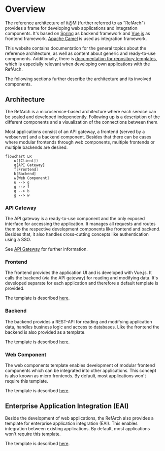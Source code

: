 # Overview

The reference architecture of it@M (further referred to as "RefArch") provides a frame for developing web applications and integration components.
It's based on [Spring](https://spring.io/) as backend framework and [Vue.js](https://vuejs.org/) as frontend framework. [Apache Camel](https://camel.apache.org/) is used as integration framework.

This website contains documentation for the general topics about the reference architecture, as well as content about generic and ready-to-use components.
Additionally, there is [documentation for repository templates](https://refarch-templates.oss.muenchen.de), which is especially relevant when developing own applications with the RefArch.

The following sections further describe the architecture and its involved components.

## Architecture

The RefArch is a microservice-based architecture where each service can be scaled and developed independently.
Following up is a description of the different components and a visualization of the connections between them.

Most applications consist of an API gateway, a frontend (served by a webserver) and a backend component.
Besides that there can be cases where modular frontends through web components, multiple frontends or multiple backends are desired.

```mermaid
flowchart LR
    u([Client])
    g[API Gateway]
    f[Frontend]
    b[Backend]
    w[Web Component]
    u --> g
    g --> f
    g --> b
    g --> w
```

### API Gateway

The API gateway is a ready-to-use component and the only exposed interface for accessing the application.
It manages all requests and routes them to the respective development components like frontend and backend.
Besides that, it also handles cross-cutting concepts like authentication using a SSO.

See [API Gateway](./gateway.md) for further information.

### Frontend

The frontend provides the application UI and is developed with Vue.js. It calls the backend (via the API gateway) for reading and modifying data.
It's developed separate for each application and therefore a default template is provided.

The template is described [here](https://refarch-templates.oss.muenchen.de/frontend).

### Backend

The backend provides a REST-API for reading and modifying application data, handles business logic and access to databases.
Like the frontend the backend is also provided as a template.

The template is described [here](https://refarch-templates.oss.muenchen.de/backend).

### Web Component

The web components template enables development of modular frontend components which can be integrated into other applications.
This concept is also known as micro frontends. By default, most applications won't require this template.

The template is described [here](https://refarch-templates.oss.muenchen.de/webcomponent).

## Enterprise Application Integration (EAI)

Beside the development of web applications, the RefArch also provides a template for enterprise application integration (EAI).
This enables integration between existing applications. By default, most applications won't require this template.

The template is described [here](https://refarch-templates.oss.muenchen.de/eai).
